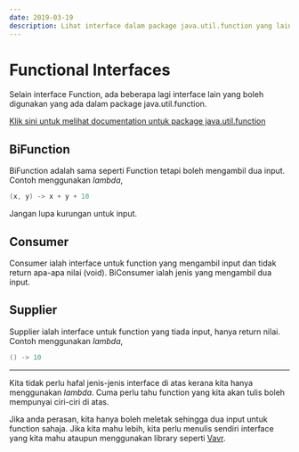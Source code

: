 ```yaml
---
date: 2019-03-19
description: Lihat interface dalam package java.util.function yang lain yang boleh digunakan untuk lambda.
---
```


# Functional Interfaces

Selain interface Function, ada beberapa lagi interface lain yang boleh digunakan
yang ada dalam package java.util.function.

[Klik sini untuk melihat documentation untuk package java.util.function](https://docs.oracle.com/javase/8/docs/api/java/util/function/package-summary.html)

## BiFunction

BiFunction adalah sama seperti Function tetapi boleh mengambil dua input. Contoh
menggunakan *lambda*,

```java
(x, y) -> x + y + 10
```

Jangan lupa kurungan untuk input.

## Consumer

Consumer ialah interface untuk function yang mengambil input dan tidak return
apa-apa nilai (void). BiConsumer ialah jenis yang mengambil dua input.

## Supplier

Supplier ialah interface untuk function yang tiada input, hanya return nilai.
Contoh menggunakan *lambda*,

```java
() -> 10
```

----

Kita tidak perlu hafal jenis-jenis interface di atas kerana kita hanya
menggunakan *lambda*. Cuma perlu tahu function yang kita akan tulis boleh
mempunyai ciri-ciri di atas.

Jika anda perasan, kita hanya boleh meletak sehingga dua input untuk function
sahaja. Jika kita mahu lebih, kita perlu menulis sendiri interface yang kita
mahu ataupun menggunakan library seperti [Vavr](https://www.vavr.io).
